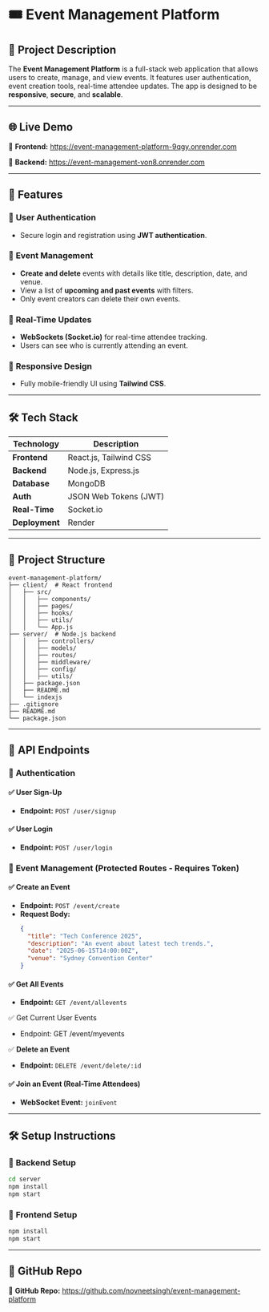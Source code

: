 # 🎟️ Event Management Platform

## 📌 Project Description

The **Event Management Platform** is a full-stack web application that allows users to create, manage, and view events. It features user authentication, event creation tools, real-time attendee updates. The app is designed to be **responsive**, **secure**, and **scalable**.

---

## 🌐 Live Demo

🔗 **Frontend:** https://event-management-platform-9qgy.onrender.com

🔗 **Backend:** https://event-management-von8.onrender.com

---

## 🚀 Features

### 🔹 **User Authentication**

- Secure login and registration using **JWT authentication**.

### 🔹 **Event Management**

- **Create and delete** events with details like title, description, date, and venue.
- View a list of **upcoming and past events** with filters.
- Only event creators can delete their own events.

### 🔹 **Real-Time Updates**

- **WebSockets (Socket.io)** for real-time attendee tracking.
- Users can see who is currently attending an event.

### 🔹 **Responsive Design**

- Fully mobile-friendly UI using **Tailwind CSS**.

---

## 🛠 **Tech Stack**

| Technology     | Description            |
| -------------- | ---------------------- |
| **Frontend**   | React.js, Tailwind CSS |
| **Backend**    | Node.js, Express.js    |
| **Database**   | MongoDB                |
| **Auth**       | JSON Web Tokens (JWT)  |
| **Real-Time**  | Socket.io              |
| **Deployment** | Render                 |

---

## 📂 **Project Structure**

```
event-management-platform/
├── client/  # React frontend
│   ├── src/
│   │   ├── components/
│   │   ├── pages/
│   │   ├── hooks/
│   │   ├── utils/
│   │   └── App.js
├── server/  # Node.js backend
│   │   ├── controllers/
│   │   ├── models/
│   │   ├── routes/
│   │   ├── middleware/
│   │   ├── config/
│   │   ├── utils/
│   ├── package.json
│   ├── README.md
│   └── indexjs
├── .gitignore
├── README.md
└── package.json
```

---

## 🎯 **API Endpoints**

### 🔑 **Authentication**

#### ✅ **User Sign-Up**

- **Endpoint:** `POST /user/signup`

#### ✅ **User Login**

- **Endpoint:** `POST /user/login`

### 📌 **Event Management** (Protected Routes - Requires Token)

#### ✅ **Create an Event**

- **Endpoint:** `POST /event/create`
- **Request Body:**
  ```json
  {
    "title": "Tech Conference 2025",
    "description": "An event about latest tech trends.",
    "date": "2025-06-15T14:00:00Z",
    "venue": "Sydney Convention Center"
  }
  ```

#### ✅ **Get All Events**

- **Endpoint:** `GET /event/allevents`

✅ Get Current User Events

- Endpoint: GET /event/myevents

✅ **Delete an Event**

- **Endpoint:** `DELETE /event/delete/:id`

#### ✅ **Join an Event (Real-Time Attendees)**

- **WebSocket Event:** `joinEvent`

---

## 🛠 **Setup Instructions**

### 🔹 **Backend Setup**

```bash
cd server
npm install
npm start
```

### 🔹 **Frontend Setup**

```bash
npm install
npm start
```

---

## 📢 **GitHub Repo**

🔗 **GitHub Repo:** https://github.com/novneetsingh/event-management-platform
